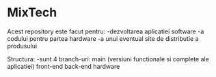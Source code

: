 # MixTech

Acest repository este facut pentru:
  -dezvoltarea aplicatiei software
  -a codului pentru partea hardware
  -a unui eventual site de distributie a produsului

Structura:
  -sunt 4 branch-uri: main (versiuni functionale si complete ale aplicatiei)
                      front-end
                      back-end
                      hardware
